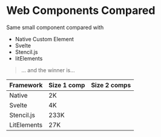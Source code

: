 # Web Components Compared

Same small component compared with

- Native Custom Element
- Svelte
- Stencil.js
- litElements

> ... and the winner is...

| Framework   | Size 1 comp | Size 2 comps |
| ----------- | ----------- | ------------ |
| Native      | 2K          |              |
| Svelte      | 4K          |              |
| Stencil.js  | 233K        |              |
| LitElements | 27K         |              |
